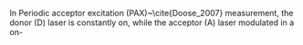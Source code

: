 In Periodic acceptor excitation (PAX)~\cite{Doose_2007} measurement, the
donor (D) laser is constantly on, while the acceptor (A) laser modulated
in a on-